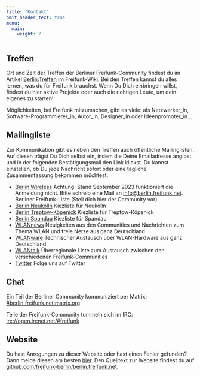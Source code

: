 ```yaml
---
title: "Kontakt"
omit_header_text: true
menu:
  main:
    weight: 7
---
```


## Treffen

Ort und Zeit der Treffen der Berliner Freifunk-Community findest du im Artikel [Berlin:Treffen](https://wiki.freifunk.net/Berlin:Treffen) im Freifunk-Wiki. Bei den Treffen kannst du alles lernen, was du für Freifunk brauchst. Wenn Du Dich einbringen willst, findest du hier aktive Projekte oder auch die richtigen Leute, um dein eigenes zu starten!

Möglichkeiten, bei Freifunk mitzumachen, gibt es viele: als Netzwerker_in, Software-Programmierer_in, Autor_in, Designer_in oder Ideenpromoter_in...

## Mailingliste

Zur Kommunikation gibt es neben den Treffen auch öffentliche Mailinglisten. Auf diesen trägst Du Dich selbst ein, indem die Deine Emailadresse angibst und in der folgenden Bestätigungsmail den Link klickst. Du kannst einstellen, ob Du jede Nachricht sofort oder eine tägliche Zusammenfassung bekommen möchtest.

* [Berlin Wireless](https://lists.berlin.freifunk.net/cgi-bin/mailman/listinfo/berlin) Achtung: Stand September 2023 funktioniert die Anmeldung nicht. Bitte schreib eine Mail an info@berlin.freifunk.net. Berliner Freifunk-Liste (Stell dich hier der Community vor)
* [Berlin Neukölln](https://lists.spline.inf.fu-berlin.de/mailman/listinfo/ff-nk) Kiezliste für Neukölln
* [Berlin Treptow-Köpenick](https://www.geroedel.de/mailman/listinfo/freifunk-tk) Kiezliste für Treptow-Köpenick
* [Berlin Spandau](https://www.geroedel.de/mailman/listinfo/ff-spandau) Kiezliste für Spandau
* [WLANnews](https://lists.freifunk.net/mailman/listinfo/wlannews-freifunk.net) Neuigkeiten aus den Communities und Nachrichten zum Thema WLAN und freie Netze aus ganz Deutschland
* [WLANware](https://lists.freifunk.net/mailman/listinfo/wlanware-freifunk.net) Technischer Austausch über WLAN-Hardware aus ganz Deutschland
* [WLANtalk](https://lists.freifunk.net/mailman/listinfo/wlantalk-freifunk.net) Überregionale Liste zum Austausch zwischen den verschiedenen Freifunk-Communities
* [Twitter](https://twitter.com/freifunk_berlin) Folge uns auf Twitter

## Chat

Ein Teil der Berliner Community kommuniziert per Matrix: [#berlin.freifunk.net:matrix.org](https://matrix.to/#/#berlin.freifunk.net:matrix.org)

Teile der Freifunk-Community tummeln sich im IRC: [irc://open.ircnet.net/#freifunk](irc://open.ircnet.net/#freifunk)

## Website

Du hast Anregungen zu dieser Website oder hast einen Fehler gefunden? Dann melde diesen am besten [hier](https://github.com/freifunk-berlin/berlin.freifunk.net/issues/new). Den Quelltext zur Website findest du auf [github.com/freifunk-berlin/berlin.freifunk.net](https://github.com/freifunk-berlin/berlin.freifunk.net).
